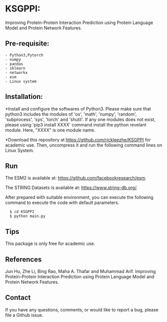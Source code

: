 # KSGPPI: 
Improving Protein-Protein Interaction Prediction using Protein Language Model and Protein Network Features.

## Pre-requisite:
    - Python3,Pytorch
    - numpy
    - pandas
    - sklearn
    - networkx
    - esm
    - Linux system 

## Installation:

*Install and configure the softwares of Python3. Please make sure that python3 includes the modules of 'os', 'math', 'numpy', 'random', 'subprocess', 'sys', 'torch' and 'shutil'. If any one modules does not exist, please using 'pip3 install XXXX' command install the python revelant module. Here, "XXXX" is one module name.

*Download this repository at  https://github.com/rickleezhe/KSGPPI for academic use. Then, uncompress it and run the following command lines on Linux System.


## Run 
The ESM2 is available at: https://github.com/facebookresearch/esm.

The STRING Datasets is available at: https://www.string-db.org/.

After prepared with suitable environment, you can execute the following command to execute the code with default parameters.
~~~
  $ cd KSGPPI
  $ python main.py 
~~~

## Tips
This package is only free for academic use.

## References
Jun Hu, Zhe Li, Bing Rao, Maha A. Thafar and Muhammad Arif. Improving Protein-Protein Interaction Prediction using Protein Language Model and Protein Network Features.

## Contact
If you have any questions, comments, or would like to report a bug, please file a Github issue.
